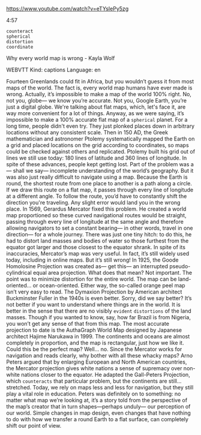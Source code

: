 https://www.youtube.com/watch?v=eTYsIePy5zg

4:57

```
counteract  
spherical    
distortion    
coordinate  
```

Why every world map is wrong - Kayla Wolf 

WEBVTT Kind: captions Language: en 

Fourteen Greenlands could fit in Africa, but you wouldn’t guess it from most maps of the world. The fact is, every world map humans have ever made is wrong. Actually, it’s impossible to make a map of the world 100% right. No, not you, globe— we know you’re accurate. Not you, Google Earth, you’re just a digital globe. We're talking about flat maps, which, let's face it, are way more convenient for a lot of things. Anyway, as we were saying, it’s impossible to make a 100% accurate flat map of a `spherical` planet. For a long time, people didn't even try. They just plonked places down in arbitrary locations without any consistent scale. Then in 150 AD, the Greek mathematician and astronomer Ptolemy systematically mapped the Earth on a grid and placed locations on the grid according to coordinates, so maps could be checked against others and replicated. Ptolemy built his grid out of lines we still use today: 180 lines of latitude and 360 lines of longitude. In spite of these advances, people kept getting lost. Part of the problem was a— shall we say— incomplete understanding of the world’s geography. But it was also just really difficult to navigate using a map. Because the Earth is round, the shortest route from one place to another is a path along a circle. If we draw this route on a flat map, it passes through every line of longitude at a different angle. To follow the route, you’d have to constantly shift the direction you're traveling. Any slight error would land you in the wrong place. In 1569, Gerardus Mercator fixed this problem. He created a world map proportioned so these curved navigational routes would be straight, passing through every line of longitude at the same angle and therefore allowing navigators to set a constant bearing— in other words, travel in one direction— for a whole journey. There was just one tiny hitch: to do this, he had to distort land masses and bodies of water so those furthest from the equator got larger and those closest to the equator shrank. In spite of its inaccuracies, Mercator’s map was very useful. In fact, it’s still widely used today, including in online maps. But it’s still wrong! In 1925, the Goode Homolosine Projection was created as— get this— an interrupted pseudo-cylindrical equal area projection. What does that mean? Not important. The point was to minimize distortion for the entire world. The map can be land-oriented... or ocean-oriented. Either way, the so-called orange peel map isn’t very easy to read. The Dymaxion Projection by American architect Buckminster Fuller in the 1940s is even better. Sorry, did we say better? It’s not better if you want to understand where things are in the world. It is better in the sense that there are no visibly `evident` `distortions` of the land masses. Though if you wanted to know, say, how far Brazil is from Nigeria, you won’t get any sense of that from this map. The most accurate projection to date is the AuthaGraph World Map designed by Japanese architect Hajime Narukawa in 1999. The continents and oceans are almost completely in proportion, and the map is rectangular, just how we like it. Could this be the perfect map? Well... no. Since the Mercator works for navigation and reads clearly, why bother with all these whacky maps? Arno Peters argued that by enlarging European and North American countries, the Mercator projection gives white nations a sense of supremacy over non-white nations closer to the equator. He adapted the Gall-Peters Projection, which `counteracts` that particular problem, but the continents are still... stretched. Today, we rely on maps less and less for navigation, but they still play a vital role in education. Peters was definitely on to something: no matter what map we’re looking at, it’s a story told from the perspective of the map’s creator that in turn shapes—perhaps unduly— our perception of our world. Simple changes in map design, even changes that have nothing to do with how we transfer a round Earth to a flat surface, can completely shift our point of view. 
